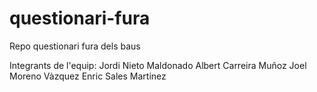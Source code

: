 # questionari-fura
Repo questionari fura dels baus


Integrants de l'equip:
  Jordi Nieto Maldonado
  Albert Carreira Muñoz
  Joel Moreno Vàzquez
  Enric Sales Martinez
